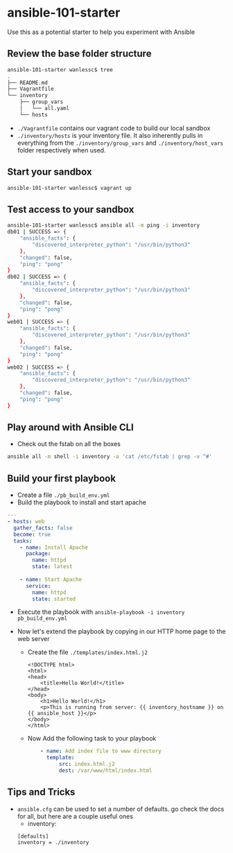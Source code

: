# ansible-101-starter
Use this as a potential starter to help you experiment with Ansible


## Review the base folder structure

```sh
ansible-101-starter wanlessc$ tree
.
├── README.md
├── Vagrantfile
└── inventory
    ├── group_vars
    │   └── all.yaml
    └── hosts
```

* `./Vagrantfile` contains our vagrant code to build our local sandbox
* `./inventory/hosts` is your inventory file.  It also inherently pulls in everything from the `./inventory/group_vars` and `./inventory/host_vars` folder respectively when used.

## Start your sandbox

```sh
ansible-101-starter wanlessc$ vagrant up
```

## Test access to your sandbox

```sh
ansible-101-starter wanlessc$ ansible all -m ping -i inventory
db01 | SUCCESS => {
    "ansible_facts": {
        "discovered_interpreter_python": "/usr/bin/python3"
    },
    "changed": false,
    "ping": "pong"
}
db02 | SUCCESS => {
    "ansible_facts": {
        "discovered_interpreter_python": "/usr/bin/python3"
    },
    "changed": false,
    "ping": "pong"
}
web01 | SUCCESS => {
    "ansible_facts": {
        "discovered_interpreter_python": "/usr/bin/python3"
    },
    "changed": false,
    "ping": "pong"
}
web02 | SUCCESS => {
    "ansible_facts": {
        "discovered_interpreter_python": "/usr/bin/python3"
    },
    "changed": false,
    "ping": "pong"
}
``` 

## Play around with Ansible CLI

* Check out the fstab on all the boxes

```sh
ansible all -m shell -i inventory -a 'cat /etc/fstab | grep -v ^#'
```

## Build your first playbook

* Create a file `./pb_build_env.yml`
* Build the playbook to install and start apache

```yaml
---
- hosts: web
  gather_facts: false
  become: true
  tasks:
    - name: Install Apache
      package:
        name: httpd
        state: latest
    
    - name: Start Apache
      service:
        name: httpd
        state: started
```

* Execute the playbook with `ansible-playbook -i inventory pb_build_env.yml`

* Now let's extend the playbook by copying in our HTTP home page to the web server
    * Create the file `./templates/index.html.j2`
        ```j2
        <!DOCTYPE html>
        <html>
        <head>
            <title>Hello World!</title>
        </head>
        <body>
            <h1>Hello World!</h1>
            <p>This is running from server: {{ inventory_hostname }} on {{ ansible_host }}</p>
        </body>
        </html>
        ```
    * Now Add the following task to your playbook
        ```yaml
            - name: Add index file to www directory
              template:
                  src: index.html.j2
                  dest: /var/www/html/index.html
        ```


## Tips and Tricks

* `ansible.cfg` can be used to set a number of defaults. go check the docs for all, but here are a couple useful ones
  * inventory:
  ```
  [defaults]
  inventory = ./inventory
  ```